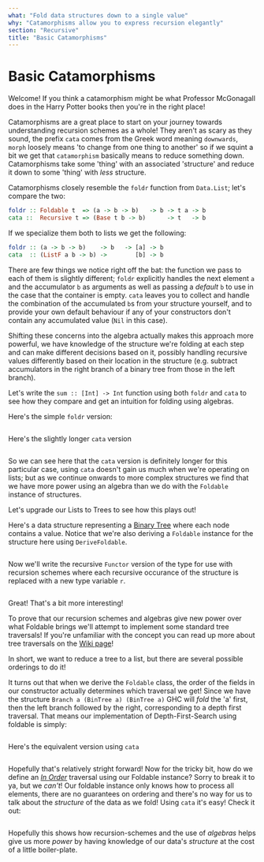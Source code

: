 ```yaml
---
what: "Fold data structures down to a single value"
why: "Catamorphisms allow you to express recursion elegantly"
section: "Recursive"
title: "Basic Catamorphisms"
---
```


# Basic Catamorphisms

Welcome! If you think a catamorphism might be what Professor McGonagall does in
the Harry Potter books then you're in the right place! 

Catamorphisms are a great place to start on your journey towards understanding
recursion schemes as a whole! They aren't as scary as they sound, the prefix
`cata` comes from the Greek word meaning `downwards`, `morph` loosely means 'to
change from one thing to another' so if we squint a bit we get that
`catamorphism` basically means to reduce something down. Catamorphisms take
some 'thing' with an associated 'structure' and reduce it down to some 'thing'
with *less* structure.

Catamorphisms closely resemble the `foldr` function from `Data.List`; let's compare the two:

```haskell
foldr :: Foldable t  => (a -> b -> b)   -> b -> t a -> b
cata ::  Recursive t => (Base t b -> b)      -> t   -> b
```

If we specialize them both to lists we get the following:

```haskell
foldr :: (a -> b -> b)    -> b   -> [a] -> b
cata  :: (ListF a b -> b) ->        [b] -> b
```

There are few things we notice right off the bat: the function we pass to each
of them is slightly different; `foldr` explicitly handles the next element `a`
and the accumulator `b` as arguments as well as passing a *default* `b` to use
in the case that the container is empty. `cata` leaves you to collect and
handle the combination of the accumulated `b`s from your structure yourself,
and to provide your own default behaviour if any of your constructors don't
contain any accumulated value (`Nil` in this case).

Shifting these concerns into the algebra actually makes this approach more
powerful, we have knowledge of the structure we're folding at each step and can
make different decisions based on it, possibly handling recursive values
differently based on their location in the structure (e.g. subtract
accumulators in the right branch of a binary tree from those in the left
branch).

Let's write the `sum :: [Int] -> Int` function using both `foldr` and `cata` to
see how they compare and get an intuition for folding using algebras.

Here's the simple `foldr` version:

```{.haskell include=articles/src/Examples/Recursive/Cata.hs snippet=sumFoldr}
```

Here's the slightly longer `cata` version

```{.haskell include=articles/src/Examples/Recursive/Cata.hs snippet=sumCata}
```

So we can see here that the `cata` version is definitely longer for this
particular case, using `cata` doesn't gain us much when we're operating on
lists; but as we continue onwards to more complex structures we find that we have
more power using an algebra than we do with the `Foldable` instance of structures.

Let's upgrade our Lists to Trees to see how this plays out!

Here's a data structure representing a [Binary
Tree](https://en.wikipedia.org/wiki/Binary_tree) where each node contains a
value. Notice that we're also deriving a `Foldable` instance for the structure
here using `DeriveFoldable`.

```{.haskell include=articles/src/Data/BinaryTreeF.hs snippet=BinTree}
```

Now we'll write the recursive `Functor` version of the type for use with
recursion schemes where each recursive occurance of the structure is replaced
with a new type variable `r`. 

```{.haskell include=articles/src/Data/BinaryTreeF.hs snippet=BinTreeF}
```

Great! That's a bit more interesting!

To prove that our recursion schemes and algebras give new power over what
Foldable brings we'll attempt to implement some standard tree traversals! If
you're unfamiliar with the concept you can read up more about tree traversals
on the [Wiki
page](https://en.wikipedia.org/wiki/Tree_traversal#In-order_(LNR))!

In short, we want to reduce a tree to a list, but there are several possible
orderings to do it!

It turns out that when we derive the `Foldable` class, the order of the fields
in our constructor actually determines which traversal we get! Since we have
the structure `Branch a (BinTree a) (BinTree a)` GHC will *fold* the 'a' first,
then the left branch followed by the right, corresponding to a depth first
traversal. That means our implementation of Depth-First-Search using foldable
is simply:

```{.haskell include=articles/src/Examples/Recursive/Cata.hs snippet=depthFirstFoldable}
```

Here's the equivalent version using `cata`

```{.haskell include=articles/src/Examples/Recursive/Cata.hs snippet=depthFirstCata}
```

Hopefully that's relatively stright forward! Now for the tricky bit, how do we
define an [*In
Order*](https://en.wikipedia.org/wiki/Tree_traversal#In-order_(LNR)) traversal
using our Foldable instance? Sorry to break it to ya, but we *can't*! Our
foldable instance only knows how to process all elements, there are no
guarantees on ordering and there's no way for us to talk about the *structure*
of the data as we fold! Using `cata` it's easy! Check it out:

```{.haskell include=articles/src/Examples/Recursive/Cata.hs snippet=inOrderCata}
```

Hopefully this shows how recursion-schemes and the use of *algebras* helps give
us more *power* by having knowledge of our data's *structure* at the cost of a
little boiler-plate.

